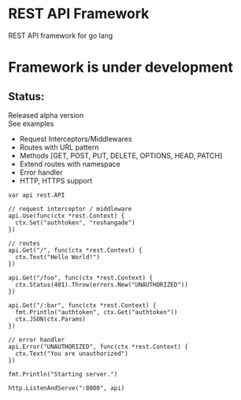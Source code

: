 # REST API Framework
REST API framework for go lang

# Framework is under development
## Status: 
Released alpha version
<br>
See examples 
  - Request Interceptors/Middlewares
  - Routes with URL pattern 
  - Methods [GET, POST, PUT, DELETE, OPTIONS, HEAD, PATCH]
  - Extend routes with namespace
  - Error handler
  - HTTP, HTTPS support
  
```
var api rest.API

// request interceptor / middleware
api.Use(func(ctx *rest.Context) {
  ctx.Set("authtoken", "roshangade")
})

// routes
api.Get("/", func(ctx *rest.Context) {
  ctx.Text("Hello World!")
})

api.Get("/foo", func(ctx *rest.Context) {
  ctx.Status(401).Throw(errors.New("UNAUTHORIZED"))
})

api.Get("/:bar", func(ctx *rest.Context) {
  fmt.Println("authtoken", ctx.Get("authtoken"))
  ctx.JSON(ctx.Params)
})

// error handler
api.Error("UNAUTHORIZED", func(ctx *rest.Context) {
  ctx.Text("You are unauthorized")
})

fmt.Println("Starting server.")

http.ListenAndServe(":8080", api)
```
